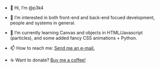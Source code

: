 - 👋 Hi, I’m @p3k4
- 👀 I’m interested in both front-end and back-end focued development, people and systems in general.
- 🌱 I’m currently learning Canvas and objects in HTML/Javascript (particles), and some added fancy CSS animations + Python.
- 📫 How to reach me: [Send me an e-mail.](mailto:per.chr.vain@gmail.com)

- :coffee: Want to donate? [Buy me a coffee!](https://www.buymeacoffee.com/perchr)

<!---
p3k4/p3k4 is a ✨ special ✨ repository because its `README.md` (this file) appears on your GitHub profile.
You can click the Preview link to take a look at your changes.
--->
